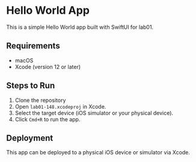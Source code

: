 # Hello World App

This is a simple Hello World app built with SwiftUI for lab01.

## Requirements
- macOS
- Xcode (version 12 or later)

## Steps to Run
1. Clone the repository
2. Open `lab01-148.xcodeproj` in Xcode.
3. Select the target device (iOS simulator or your physical device).
4. Click `Cmd+R` to run the app.

## Deployment
This app can be deployed to a physical iOS device or simulator via Xcode.
